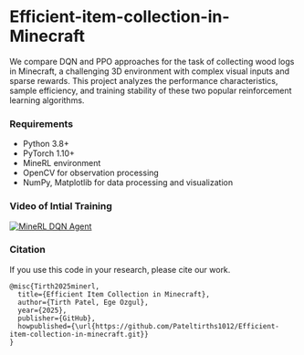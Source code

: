 # Efficient-item-collection-in-Minecraft

We compare DQN and PPO approaches for the task of collecting wood logs in Minecraft, a challenging 3D environment with complex visual inputs and sparse rewards. This project analyzes the performance characteristics, sample efficiency, and training stability of these two popular reinforcement learning algorithms.

### Requirements
- Python 3.8+
- PyTorch 1.10+
- MineRL environment
- OpenCV for observation processing
- NumPy, Matplotlib for data processing and visualization

### Video of Intial Training
[![MineRL DQN Agent](https://github.com/user-attachments/assets/62f2840a-2c18-41bb-a013-6b0cf39372be)](https://drive.google.com/file/d/1ijB8jZFLVUQXNKsgVVMk-LmDZeFx2NTq/view?usp=drive_link)

### Citation
If you use this code in your research, please cite our work.
```
@misc{Tirth2025minerl,
  title={Efficient Item Collection in Minecraft},
  author={Tirth Patel, Ege Ozgul},
  year={2025},
  publisher={GitHub},
  howpublished={\url{https://github.com/Pateltirths1012/Efficient-item-collection-in-minecraft.git}}
}
```
